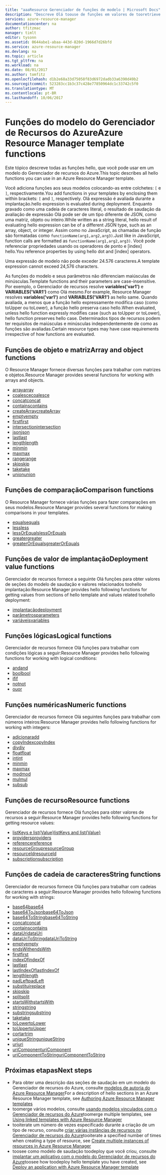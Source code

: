 ```yaml
---
title: "aaaResource Gerenciador de funções de modelo | Microsoft Docs"
description: "Descreve Olá toouse de funções em valores de tooretrieve um modelo do Azure Resource Manager, trabalhar com cadeias de caracteres e valores numéricos e recuperar informações de implantação."
services: azure-resource-manager
documentationcenter: na
author: tfitzmac
manager: timlt
editor: tysonn
ms.assetid: 0644abe1-abaa-443d-820d-1966d7d26bfd
ms.service: azure-resource-manager
ms.devlang: na
ms.topic: article
ms.tgt_pltfrm: na
ms.workload: na
ms.date: 08/01/2017
ms.author: tomfitz
ms.openlocfilehash: d1b2e68a33d75058f83d6972dadb33a6390d49b2
ms.sourcegitcommit: 523283cc1b3c37c428e77850964dc1c33742c5f0
ms.translationtype: MT
ms.contentlocale: pt-BR
ms.lasthandoff: 10/06/2017
---
```

# <a name="azure-resource-manager-template-functions"></a><span data-ttu-id="16ff9-103">Funções do modelo do Gerenciador de Recursos do Azure</span><span class="sxs-lookup"><span data-stu-id="16ff9-103">Azure Resource Manager template functions</span></span>
<span data-ttu-id="16ff9-104">Este tópico descreve todas as funções hello, que você pode usar em um modelo do Gerenciador de recursos do Azure.</span><span class="sxs-lookup"><span data-stu-id="16ff9-104">This topic describes all hello functions you can use in an Azure Resource Manager template.</span></span>

<span data-ttu-id="16ff9-105">Você adiciona funções aos seus modelos colocando-as entre colchetes: `[` e `]`, respectivamente.</span><span class="sxs-lookup"><span data-stu-id="16ff9-105">You add functions in your templates by enclosing them within brackets: `[` and `]`, respectively.</span></span> <span data-ttu-id="16ff9-106">Olá expressão é avaliada durante a implantação.</span><span class="sxs-lookup"><span data-stu-id="16ff9-106">hello expression is evaluated during deployment.</span></span> <span data-ttu-id="16ff9-107">Enquanto gravado como uma cadeia de caracteres literal, o resultado de saudação da avaliação de expressão Olá pode ser de um tipo diferente de JSON, como uma matriz, objeto ou inteiro.</span><span class="sxs-lookup"><span data-stu-id="16ff9-107">While written as a string literal, hello result of evaluating hello expression can be of a different JSON type, such as an array, object, or integer.</span></span> <span data-ttu-id="16ff9-108">Assim como no JavaScript, as chamadas de função são formatadas como `functionName(arg1,arg2,arg3)`.</span><span class="sxs-lookup"><span data-stu-id="16ff9-108">Just like in JavaScript, function calls are formatted as `functionName(arg1,arg2,arg3)`.</span></span> <span data-ttu-id="16ff9-109">Você pode referenciar propriedades usando os operadores de ponto e [index] hello.</span><span class="sxs-lookup"><span data-stu-id="16ff9-109">You reference properties by using hello dot and [index] operators.</span></span>

<span data-ttu-id="16ff9-110">Uma expressão de modelo não pode exceder 24.576 caracteres.</span><span class="sxs-lookup"><span data-stu-id="16ff9-110">A template expression cannot exceed 24,576 characters.</span></span>

<span data-ttu-id="16ff9-111">As funções do modelo e seus parâmetros não diferenciam maiúsculas de minúsculas.</span><span class="sxs-lookup"><span data-stu-id="16ff9-111">Template functions and their parameters are case-insensitive.</span></span> <span data-ttu-id="16ff9-112">Por exemplo, o Gerenciador de recursos resolve **variables('var1')** e **VARIABLES('VAR1')** como Olá mesmo.</span><span class="sxs-lookup"><span data-stu-id="16ff9-112">For example, Resource Manager resolves **variables('var1')** and **VARIABLES('VAR1')** as hello same.</span></span> <span data-ttu-id="16ff9-113">Quando avaliada, a menos que a função hello expressamente modifica caso (como toUpper ou toLower), a função hello preserva caso hello.</span><span class="sxs-lookup"><span data-stu-id="16ff9-113">When evaluated, unless hello function expressly modifies case (such as toUpper or toLower), hello function preserves hello case.</span></span> <span data-ttu-id="16ff9-114">Determinados tipos de recursos podem ter requisitos de maiúsculas e minúsculas independentemente de como as funções são avaliadas.</span><span class="sxs-lookup"><span data-stu-id="16ff9-114">Certain resource types may have case requirements irrespective of how functions are evaluated.</span></span>

<a id="array" />
<a id="coalesce" />
<a id="concatarray" />
<a id="contains" />
<a id="createarray" />
<a id="empty" />
<a id="first" />
<a id="intersection" />
<a id="last" />
<a id="length" />
<a id="min" />
<a id="max" />
<a id="range" />
<a id="skip" />
<a id="take" />
<a id="union" />

## <a name="array-and-object-functions"></a><span data-ttu-id="16ff9-115">Funções de objeto e matriz</span><span class="sxs-lookup"><span data-stu-id="16ff9-115">Array and object functions</span></span>
<span data-ttu-id="16ff9-116">O Resource Manager fornece diversas funções para trabalhar com matrizes e objetos.</span><span class="sxs-lookup"><span data-stu-id="16ff9-116">Resource Manager provides several functions for working with arrays and objects.</span></span>

* [<span data-ttu-id="16ff9-117">array</span><span class="sxs-lookup"><span data-stu-id="16ff9-117">array</span></span>](resource-group-template-functions-array.md#array)
* [<span data-ttu-id="16ff9-118">coalesce</span><span class="sxs-lookup"><span data-stu-id="16ff9-118">coalesce</span></span>](resource-group-template-functions-array.md#coalesce)
* [<span data-ttu-id="16ff9-119">concat</span><span class="sxs-lookup"><span data-stu-id="16ff9-119">concat</span></span>](resource-group-template-functions-array.md#concat)
* [<span data-ttu-id="16ff9-120">contains</span><span class="sxs-lookup"><span data-stu-id="16ff9-120">contains</span></span>](resource-group-template-functions-array.md#contains)
* [<span data-ttu-id="16ff9-121">createArray</span><span class="sxs-lookup"><span data-stu-id="16ff9-121">createArray</span></span>](resource-group-template-functions-array.md#createarray)
* [<span data-ttu-id="16ff9-122">empty</span><span class="sxs-lookup"><span data-stu-id="16ff9-122">empty</span></span>](resource-group-template-functions-array.md#empty)
* [<span data-ttu-id="16ff9-123">first</span><span class="sxs-lookup"><span data-stu-id="16ff9-123">first</span></span>](resource-group-template-functions-array.md#first)
* [<span data-ttu-id="16ff9-124">intersection</span><span class="sxs-lookup"><span data-stu-id="16ff9-124">intersection</span></span>](resource-group-template-functions-array.md#intersection)
* [<span data-ttu-id="16ff9-125">json</span><span class="sxs-lookup"><span data-stu-id="16ff9-125">json</span></span>](resource-group-template-functions-array.md#json)
* [<span data-ttu-id="16ff9-126">last</span><span class="sxs-lookup"><span data-stu-id="16ff9-126">last</span></span>](resource-group-template-functions-array.md#last)
* [<span data-ttu-id="16ff9-127">length</span><span class="sxs-lookup"><span data-stu-id="16ff9-127">length</span></span>](resource-group-template-functions-array.md#length)
* [<span data-ttu-id="16ff9-128">min</span><span class="sxs-lookup"><span data-stu-id="16ff9-128">min</span></span>](resource-group-template-functions-array.md#min)
* [<span data-ttu-id="16ff9-129">max</span><span class="sxs-lookup"><span data-stu-id="16ff9-129">max</span></span>](resource-group-template-functions-array.md#max)
* [<span data-ttu-id="16ff9-130">range</span><span class="sxs-lookup"><span data-stu-id="16ff9-130">range</span></span>](resource-group-template-functions-array.md#range)
* [<span data-ttu-id="16ff9-131">skip</span><span class="sxs-lookup"><span data-stu-id="16ff9-131">skip</span></span>](resource-group-template-functions-array.md#skip)
* [<span data-ttu-id="16ff9-132">take</span><span class="sxs-lookup"><span data-stu-id="16ff9-132">take</span></span>](resource-group-template-functions-array.md#take)
* [<span data-ttu-id="16ff9-133">union</span><span class="sxs-lookup"><span data-stu-id="16ff9-133">union</span></span>](resource-group-template-functions-array.md#union)

<a id="equals" />
<a id="less" />
<a id="lessorequals" />
<a id="greater" />
<a id="greaterorequals" />

## <a name="comparison-functions"></a><span data-ttu-id="16ff9-134">Funções de comparação</span><span class="sxs-lookup"><span data-stu-id="16ff9-134">Comparison functions</span></span>
<span data-ttu-id="16ff9-135">O Resource Manager fornece várias funções para fazer comparações em seus modelos.</span><span class="sxs-lookup"><span data-stu-id="16ff9-135">Resource Manager provides several functions for making comparisons in your templates.</span></span>

* [<span data-ttu-id="16ff9-136">equals</span><span class="sxs-lookup"><span data-stu-id="16ff9-136">equals</span></span>](resource-group-template-functions-comparison.md#equals)
* [<span data-ttu-id="16ff9-137">less</span><span class="sxs-lookup"><span data-stu-id="16ff9-137">less</span></span>](resource-group-template-functions-comparison.md#less)
* [<span data-ttu-id="16ff9-138">lessOrEquals</span><span class="sxs-lookup"><span data-stu-id="16ff9-138">lessOrEquals</span></span>](resource-group-template-functions-comparison.md#lessorequals)
* [<span data-ttu-id="16ff9-139">greater</span><span class="sxs-lookup"><span data-stu-id="16ff9-139">greater</span></span>](resource-group-template-functions-comparison.md#greater)
* [<span data-ttu-id="16ff9-140">greaterOrEquals</span><span class="sxs-lookup"><span data-stu-id="16ff9-140">greaterOrEquals</span></span>](resource-group-template-functions-comparison.md#greaterorequals)

<a id="deployment" />
<a id="parameters" />
<a id="variables" />

## <a name="deployment-value-functions"></a><span data-ttu-id="16ff9-141">Funções de valor de implantação</span><span class="sxs-lookup"><span data-stu-id="16ff9-141">Deployment value functions</span></span>
<span data-ttu-id="16ff9-142">Gerenciador de recursos fornece a seguinte Olá funções para obter valores de seções do modelo de saudação e valores relacionados toohello implantação:</span><span class="sxs-lookup"><span data-stu-id="16ff9-142">Resource Manager provides hello following functions for getting values from sections of hello template and values related toohello deployment:</span></span>

* [<span data-ttu-id="16ff9-143">implantação</span><span class="sxs-lookup"><span data-stu-id="16ff9-143">deployment</span></span>](resource-group-template-functions-deployment.md#deployment)
* [<span data-ttu-id="16ff9-144">parâmetros</span><span class="sxs-lookup"><span data-stu-id="16ff9-144">parameters</span></span>](resource-group-template-functions-deployment.md#parameters)
* [<span data-ttu-id="16ff9-145">variáveis</span><span class="sxs-lookup"><span data-stu-id="16ff9-145">variables</span></span>](resource-group-template-functions-deployment.md#variables)

<a id="add" />
<a id="copyindex" />
<a id="div" />
<a id="float" />
<a id="int" />
<a id="minint" />
<a id="maxint" />
<a id="mod" />
<a id="mul" />
<a id="sub" />

## <a name="logical-functions"></a><span data-ttu-id="16ff9-146">Funções lógicas</span><span class="sxs-lookup"><span data-stu-id="16ff9-146">Logical functions</span></span>
<span data-ttu-id="16ff9-147">Gerenciador de recursos fornece Olá funções para trabalhar com condições lógicas a seguir:</span><span class="sxs-lookup"><span data-stu-id="16ff9-147">Resource Manager provides hello following functions for working with logical conditions:</span></span>

* [<span data-ttu-id="16ff9-148">and</span><span class="sxs-lookup"><span data-stu-id="16ff9-148">and</span></span>](resource-group-template-functions-logical.md#and)
* [<span data-ttu-id="16ff9-149">bool</span><span class="sxs-lookup"><span data-stu-id="16ff9-149">bool</span></span>](resource-group-template-functions-logical.md#bool)
* [<span data-ttu-id="16ff9-150">if</span><span class="sxs-lookup"><span data-stu-id="16ff9-150">if</span></span>](resource-group-template-functions-logical.md#if)
* [<span data-ttu-id="16ff9-151">not</span><span class="sxs-lookup"><span data-stu-id="16ff9-151">not</span></span>](resource-group-template-functions-logical.md#not)
* [<span data-ttu-id="16ff9-152">ou</span><span class="sxs-lookup"><span data-stu-id="16ff9-152">or</span></span>](resource-group-template-functions-logical.md#or)

## <a name="numeric-functions"></a><span data-ttu-id="16ff9-153">Funções numéricas</span><span class="sxs-lookup"><span data-stu-id="16ff9-153">Numeric functions</span></span>
<span data-ttu-id="16ff9-154">Gerenciador de recursos fornece Olá seguintes funções para trabalhar com números inteiros:</span><span class="sxs-lookup"><span data-stu-id="16ff9-154">Resource Manager provides hello following functions for working with integers:</span></span>

* [<span data-ttu-id="16ff9-155">adicionar</span><span class="sxs-lookup"><span data-stu-id="16ff9-155">add</span></span>](resource-group-template-functions-numeric.md#add)
* [<span data-ttu-id="16ff9-156">copyIndex</span><span class="sxs-lookup"><span data-stu-id="16ff9-156">copyIndex</span></span>](resource-group-template-functions-numeric.md#copyindex)
* [<span data-ttu-id="16ff9-157">div</span><span class="sxs-lookup"><span data-stu-id="16ff9-157">div</span></span>](resource-group-template-functions-numeric.md#div)
* [<span data-ttu-id="16ff9-158">float</span><span class="sxs-lookup"><span data-stu-id="16ff9-158">float</span></span>](resource-group-template-functions-numeric.md#float)
* [<span data-ttu-id="16ff9-159">int</span><span class="sxs-lookup"><span data-stu-id="16ff9-159">int</span></span>](resource-group-template-functions-numeric.md#int)
* [<span data-ttu-id="16ff9-160">min</span><span class="sxs-lookup"><span data-stu-id="16ff9-160">min</span></span>](resource-group-template-functions-numeric.md#min)
* [<span data-ttu-id="16ff9-161">max</span><span class="sxs-lookup"><span data-stu-id="16ff9-161">max</span></span>](resource-group-template-functions-numeric.md#max)
* [<span data-ttu-id="16ff9-162">mod</span><span class="sxs-lookup"><span data-stu-id="16ff9-162">mod</span></span>](resource-group-template-functions-numeric.md#mod)
* [<span data-ttu-id="16ff9-163">mul</span><span class="sxs-lookup"><span data-stu-id="16ff9-163">mul</span></span>](resource-group-template-functions-numeric.md#mul)
* [<span data-ttu-id="16ff9-164">sub</span><span class="sxs-lookup"><span data-stu-id="16ff9-164">sub</span></span>](resource-group-template-functions-numeric.md#sub)

<a id="listkeys" />
<a id="list" />
<a id="providers" />
<a id="reference" />
<a id="resourcegroup" />
<a id="resourceid" />
<a id="subscription" />

## <a name="resource-functions"></a><span data-ttu-id="16ff9-165">Funções de recurso</span><span class="sxs-lookup"><span data-stu-id="16ff9-165">Resource functions</span></span>
<span data-ttu-id="16ff9-166">Gerenciador de recursos fornece Olá funções para obter valores de recursos a seguir:</span><span class="sxs-lookup"><span data-stu-id="16ff9-166">Resource Manager provides hello following functions for getting resource values:</span></span>

* [<span data-ttu-id="16ff9-167">listKeys e list{Value}</span><span class="sxs-lookup"><span data-stu-id="16ff9-167">listKeys and list{Value}</span></span>](resource-group-template-functions-resource.md#listkeys)
* [<span data-ttu-id="16ff9-168">providers</span><span class="sxs-lookup"><span data-stu-id="16ff9-168">providers</span></span>](resource-group-template-functions-resource.md#providers)
* [<span data-ttu-id="16ff9-169">reference</span><span class="sxs-lookup"><span data-stu-id="16ff9-169">reference</span></span>](resource-group-template-functions-resource.md#reference)
* [<span data-ttu-id="16ff9-170">resourceGroup</span><span class="sxs-lookup"><span data-stu-id="16ff9-170">resourceGroup</span></span>](resource-group-template-functions-resource.md#resourcegroup)
* [<span data-ttu-id="16ff9-171">resourceId</span><span class="sxs-lookup"><span data-stu-id="16ff9-171">resourceId</span></span>](resource-group-template-functions-resource.md#resourceid)
* [<span data-ttu-id="16ff9-172">subscription</span><span class="sxs-lookup"><span data-stu-id="16ff9-172">subscription</span></span>](resource-group-template-functions-resource.md#subscription)

<a id="base64" />
<a id="base64tojson" />
<a id="base64tostring" />
<a id="concat" />
<a id="containsstring" />
<a id="datauri" />
<a id="datauritostring" />
<a id="emptystring" />
<a id="endswith" />
<a id="firststring" />
<a id="indexof" />
<a id="laststring" />
<a id="lastindexof" />
<a id="lengthstring" />
<a id="padleft" />
<a id="replace" />
<a id="skipstring" />
<a id="split" />
<a id="startswith" />
<a id="string" />
<a id="substring" />
<a id="takestring" />
<a id="tolower" />
<a id="toupper" />
<a id="trim" />
<a id="uniquestring" />
<a id="uri" />
<a id="uricomponent" />
<a id="uricomponenttostring" />

## <a name="string-functions"></a><span data-ttu-id="16ff9-173">Funções de cadeia de caracteres</span><span class="sxs-lookup"><span data-stu-id="16ff9-173">String functions</span></span>
<span data-ttu-id="16ff9-174">Gerenciador de recursos fornece Olá funções para trabalhar com cadeias de caracteres a seguir:</span><span class="sxs-lookup"><span data-stu-id="16ff9-174">Resource Manager provides hello following functions for working with strings:</span></span>

* [<span data-ttu-id="16ff9-175">base64</span><span class="sxs-lookup"><span data-stu-id="16ff9-175">base64</span></span>](resource-group-template-functions-string.md#base64)
* [<span data-ttu-id="16ff9-176">base64ToJson</span><span class="sxs-lookup"><span data-stu-id="16ff9-176">base64ToJson</span></span>](resource-group-template-functions-string.md#base64tojson)
* [<span data-ttu-id="16ff9-177">base64ToString</span><span class="sxs-lookup"><span data-stu-id="16ff9-177">base64ToString</span></span>](resource-group-template-functions-string.md#base64tostring)
* [<span data-ttu-id="16ff9-178">concat</span><span class="sxs-lookup"><span data-stu-id="16ff9-178">concat</span></span>](resource-group-template-functions-string.md#concat)
* [<span data-ttu-id="16ff9-179">contains</span><span class="sxs-lookup"><span data-stu-id="16ff9-179">contains</span></span>](resource-group-template-functions-string.md#contains)
* [<span data-ttu-id="16ff9-180">dataUri</span><span class="sxs-lookup"><span data-stu-id="16ff9-180">dataUri</span></span>](resource-group-template-functions-string.md#datauri)
* [<span data-ttu-id="16ff9-181">dataUriToString</span><span class="sxs-lookup"><span data-stu-id="16ff9-181">dataUriToString</span></span>](resource-group-template-functions-string.md#datauritostring)
* [<span data-ttu-id="16ff9-182">empty</span><span class="sxs-lookup"><span data-stu-id="16ff9-182">empty</span></span>](resource-group-template-functions-string.md#empty)
* [<span data-ttu-id="16ff9-183">endsWith</span><span class="sxs-lookup"><span data-stu-id="16ff9-183">endsWith</span></span>](resource-group-template-functions-string.md#endswith)
* [<span data-ttu-id="16ff9-184">first</span><span class="sxs-lookup"><span data-stu-id="16ff9-184">first</span></span>](resource-group-template-functions-string.md#first)
* [<span data-ttu-id="16ff9-185">indexOf</span><span class="sxs-lookup"><span data-stu-id="16ff9-185">indexOf</span></span>](resource-group-template-functions-string.md#indexof)
* [<span data-ttu-id="16ff9-186">last</span><span class="sxs-lookup"><span data-stu-id="16ff9-186">last</span></span>](resource-group-template-functions-string.md#last)
* [<span data-ttu-id="16ff9-187">lastIndexOf</span><span class="sxs-lookup"><span data-stu-id="16ff9-187">lastIndexOf</span></span>](resource-group-template-functions-string.md#lastindexof)
* [<span data-ttu-id="16ff9-188">length</span><span class="sxs-lookup"><span data-stu-id="16ff9-188">length</span></span>](resource-group-template-functions-string.md#length)
* [<span data-ttu-id="16ff9-189">padLeft</span><span class="sxs-lookup"><span data-stu-id="16ff9-189">padLeft</span></span>](resource-group-template-functions-string.md#padleft)
* [<span data-ttu-id="16ff9-190">substitui</span><span class="sxs-lookup"><span data-stu-id="16ff9-190">replace</span></span>](resource-group-template-functions-string.md#replace)
* [<span data-ttu-id="16ff9-191">skip</span><span class="sxs-lookup"><span data-stu-id="16ff9-191">skip</span></span>](resource-group-template-functions-string.md#skip)
* [<span data-ttu-id="16ff9-192">split</span><span class="sxs-lookup"><span data-stu-id="16ff9-192">split</span></span>](resource-group-template-functions-string.md#split)
* [<span data-ttu-id="16ff9-193">startsWith</span><span class="sxs-lookup"><span data-stu-id="16ff9-193">startsWith</span></span>](resource-group-template-functions-string.md#startswith)
* [<span data-ttu-id="16ff9-194">string</span><span class="sxs-lookup"><span data-stu-id="16ff9-194">string</span></span>](resource-group-template-functions-string.md#string)
* [<span data-ttu-id="16ff9-195">substring</span><span class="sxs-lookup"><span data-stu-id="16ff9-195">substring</span></span>](resource-group-template-functions-string.md#substring)
* [<span data-ttu-id="16ff9-196">take</span><span class="sxs-lookup"><span data-stu-id="16ff9-196">take</span></span>](resource-group-template-functions-string.md#take)
* [<span data-ttu-id="16ff9-197">toLower</span><span class="sxs-lookup"><span data-stu-id="16ff9-197">toLower</span></span>](resource-group-template-functions-string.md#tolower)
* [<span data-ttu-id="16ff9-198">toUpper</span><span class="sxs-lookup"><span data-stu-id="16ff9-198">toUpper</span></span>](resource-group-template-functions-string.md#toupper)
* [<span data-ttu-id="16ff9-199">cortar</span><span class="sxs-lookup"><span data-stu-id="16ff9-199">trim</span></span>](resource-group-template-functions-string.md#trim)
* [<span data-ttu-id="16ff9-200">uniqueString</span><span class="sxs-lookup"><span data-stu-id="16ff9-200">uniqueString</span></span>](resource-group-template-functions-string.md#uniquestring)
* [<span data-ttu-id="16ff9-201">uri</span><span class="sxs-lookup"><span data-stu-id="16ff9-201">uri</span></span>](resource-group-template-functions-string.md#uri)
* [<span data-ttu-id="16ff9-202">uriComponent</span><span class="sxs-lookup"><span data-stu-id="16ff9-202">uriComponent</span></span>](resource-group-template-functions-string.md#uricomponent)
* [<span data-ttu-id="16ff9-203">uriComponentToString</span><span class="sxs-lookup"><span data-stu-id="16ff9-203">uriComponentToString</span></span>](resource-group-template-functions-string.md#uricomponenttostring)


## <a name="next-steps"></a><span data-ttu-id="16ff9-204">Próximas etapas</span><span class="sxs-lookup"><span data-stu-id="16ff9-204">Next steps</span></span>
* <span data-ttu-id="16ff9-205">Para obter uma descrição das seções de saudação em um modelo do Gerenciador de recursos do Azure, consulte [modelos de autoria do Azure Resource Manager](resource-group-authoring-templates.md)</span><span class="sxs-lookup"><span data-stu-id="16ff9-205">For a description of hello sections in an Azure Resource Manager template, see [Authoring Azure Resource Manager templates](resource-group-authoring-templates.md)</span></span>
* <span data-ttu-id="16ff9-206">toomerge vários modelos, consulte [usando modelos vinculados com o Gerenciador de recursos do Azure](resource-group-linked-templates.md)</span><span class="sxs-lookup"><span data-stu-id="16ff9-206">toomerge multiple templates, see [Using linked templates with Azure Resource Manager](resource-group-linked-templates.md)</span></span>
* <span data-ttu-id="16ff9-207">tooiterate um número de vezes especificado durante a criação de um tipo de recurso, consulte [criar várias instâncias de recursos no Gerenciador de recursos do Azure](resource-group-create-multiple.md)</span><span class="sxs-lookup"><span data-stu-id="16ff9-207">tooiterate a specified number of times when creating a type of resource, see [Create multiple instances of resources in Azure Resource Manager](resource-group-create-multiple.md)</span></span>
* <span data-ttu-id="16ff9-208">toosee como modelo de saudação toodeploy que você criou, consulte [implantar um aplicativo com o modelo do Gerenciador de recursos do Azure](resource-group-template-deploy.md)</span><span class="sxs-lookup"><span data-stu-id="16ff9-208">toosee how toodeploy hello template you have created, see [Deploy an application with Azure Resource Manager template](resource-group-template-deploy.md)</span></span>


